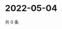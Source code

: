 # 2022-05-04

共 0 条

<!-- BEGIN WEIBO -->
<!-- 最后更新时间 Wed May 04 2022 15:01:07 GMT+0800 (China Standard Time) -->

<!-- END WEIBO -->
